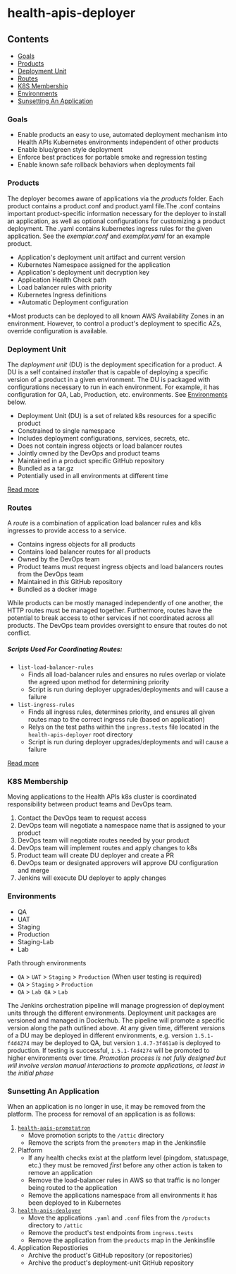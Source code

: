 # health-apis-deployer

## Contents
  + [Goals](#goals)
  + [Products](#products)
  + [Deployment Unit](#deployment-unit)
  + [Routes](#routes)
  + [K8S Membership](#k8s-membership)
  + [Environments](#environments)
  + [Sunsetting An Application](#sunsetting-an-application)

### Goals
- Enable products an easy to use, automated deployment mechanism into Health APIs Kubernetes
  environments independent of other products
- Enable blue/green style deployment
- Enforce best practices for portable smoke and regression testing
- Enable known safe rollback behaviors when deployments fail


### Products
The deployer becomes aware of applications via the _products_ folder. Each product contains a product.conf and product.yaml file.The .conf contains important product-specific information necessary for the deployer to install an application,
as well as optional configurations for customizing a product deployment. The .yaml contains kubernetes ingress rules for the given application. See the _exemplar.conf_ and _exemplar.yaml_ for an example product.


- Application's deployment unit artifact and current version
- Kubernetes Namespace assigned for the application
- Application's deployment unit decryption key
- Application Health Check path
- Load balancer rules with priority
- Kubernetes Ingress definitions
- *Automatic Deployment configuration

*Most products can be deployed to all known AWS Availability Zones in an environment. However, to control a product's deployment to specific AZs, override configuration is available.


### Deployment Unit
The _deployment unit_ (DU) is the deployment specification for a product. A DU is a self contained
_installer_ that is capable of deploying a specific version of a product in a given environment.
The DU is packaged with configurations necessary to run in each environment. For example, it has
configuration for QA, Lab, Production, etc. environments. See [Environments](#environments) below.


- Deployment Unit (DU) is a set of related k8s resources for a specific product
- Constrained to single namespace
- Includes deployment configurations, services, secrets, etc.
- Does not contain ingress objects or load balancer routes
- Jointly owned by the DevOps and product teams
- Maintained in a product specific GitHub repository
- Bundled as a tar.gz
- Potentially used in all environments at different time

[Read more](deployment-unit.md)


### Routes
A _route_ is a combination of application load balancer rules and k8s ingresses to provide
access to a service.

- Contains ingress objects for all products
- Contains load balancer routes for all products
- Owned by the DevOps team
- Product teams must request ingress objects and load balancers routes from the DevOps team
- Maintained in _this_ GitHub repository
- Bundled as a docker image

While products can be mostly managed independently of one another, the HTTP routes must be
managed together. Furthermore, routes have the potential to break access to other services if not
coordinated across all products. The DevOps team provides oversight to ensure that routes do not
conflict.

##### Scripts Used For Coordinating Routes:

- `list-load-balancer-rules`
  - Finds all load-balancer rules and ensures no rules overlap or violate the agreed upon method for determining priority
  - Script is run during deployer upgrades/deployments and will cause a failure
- `list-ingress-rules`
  - Finds all ingress rules, determines priority, and ensures all given routes map to the correct ingress rule (based on application)
  - Relys on the test paths within the `ingress.tests` file located in the `health-apis-deployer` root directory
  - Script is run during deployer upgrades/deployments and will cause a failure

[Read more](ingress-and-load-balancer-rules.md)

### K8S Membership
Moving applications to the Health APIs k8s cluster is coordinated responsibility between product
teams and DevOps team.

1. Contact the DevOps team to request access
2. DevOps team will negotiate a namespace name that is assigned to your product
3. DevOps team will negotiate routes needed by your product
4. DevOps team will implement routes and apply changes to k8s
5. Product team will create DU deployer and create a PR
6. DevOps team or designated approvers will approve DU configuration and merge
7. Jenkins will execute DU deployer to apply changes

### Environments
- QA
- UAT
- Staging
- Production
- Staging-Lab
- Lab

Path through environments
- `QA` > `UAT` > `Staging` > `Production` (When user testing is required)
- `QA` > `Staging` > `Production`
- `QA` > `Lab QA` > `Lab`

The Jenkins orchestration pipeline will manage progression of deployment units through the
different environments. Deployment unit packages are versioned and managed in Dockerhub. The
pipeline will promote a specific version along the path outlined above. At any given time,
different versions of a DU may be deployed in different environments, e.g. version `1.5.1-f4d4274`
may be deployed to QA, but version `1.4.7-3f461a0` is deployed to production. If testing is
successful, `1.5.1-f4d4274` will be promoted to higher environments over time.
_Promotion process is not fully designed but will involve version manual interactions to promote
applications, at least in the initial phase_

### Sunsetting An Application
When an application is no longer in use, it may be removed from the platform. The process for removal of an application is as follows:

1. [`health-apis-promotatron`](https://github.com/department-of-veterans-affairs/health-apis-promotatron)
    + Move promotion scripts to the `/attic` directory
    + Remove the scripts from the `promoters` map in the Jenkinsfile
2. Platform
    + If any health checks exist at the platform level (pingdom, statuspage, etc.) they must be removed _first_ before any other action is taken to remove an application
    + Remove the load-balancer rules in AWS so that traffic is no longer being routed to the application
    + Remove the applications namespace from all environments it has been deployed to in Kubernetes
3. [`health-apis-deployer`](https://github.com/department-of-veterans-affairs/health-apis-deployer)
    + Move the applications `.yaml` and `.conf` files from the `/products` directory to `/attic`
    + Remove the product's test endpoints from `ingress.tests`
    + Remove the application from the `products` map in the Jenkinsfile
4. Application Repostiories 
    + Archive the product's GitHub repository (or repositories)
    + Archive the product's deployment-unit GitHub repository
